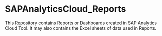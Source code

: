 # SAPAnalyticsCloud_Reports
This Repository contains Reports or Dashboards created in SAP Analytics Cloud Tool. It may also contains the Excel sheets of data used in Reports.
